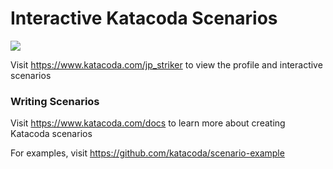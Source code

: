 # Interactive Katacoda Scenarios

[![](http://shields.katacoda.com/katacoda/jp_striker/count.svg)](https://www.katacoda.com/jp_striker "Get your profile on Katacoda.com")

Visit https://www.katacoda.com/jp_striker to view the profile and interactive scenarios

### Writing Scenarios
Visit https://www.katacoda.com/docs to learn more about creating Katacoda scenarios

For examples, visit https://github.com/katacoda/scenario-example
